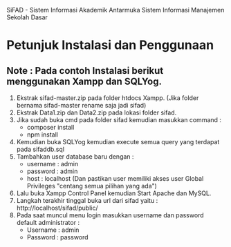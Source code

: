 SiFAD - Sistem Informasi Akademik
Antarmuka Sistem Informasi Manajemen Sekolah Dasar

# Petunjuk Instalasi dan Penggunaan

## Note : Pada contoh Instalasi berikut menggunakan Xampp dan SQLYog.
1. Ekstrak sifad-master.zip pada folder htdocs Xampp. (Jika folder bernama sifad-master rename saja jadi sifad)
2. Ekstrak Data1.zip dan Data2.zip pada lokasi folder sifad.
3. Jika sudah buka cmd pada folder sifad kemudian masukkan command :
   - composer install
   - npm install
4. Kemudian buka SQLYog kemudian execute semua query yang terdapat pada sifaddb.sql
5. Tambahkan user database baru dengan :
   - username : admin
   - password : admin
   - host     : localhost
   (Dan pastikan user memiliki akses user Global Privileges "centang semua pilihan yang ada")
6. Lalu buka Xampp Control Panel kemudian Start Apache dan MySQL.
7. Langkah terakhir tinggal buka url dari sifad yaitu : http://localhost/sifad/public/
8. Pada saat muncul menu login masukkan username dan password default administrator :
   - Username : admin
   - Password : password
